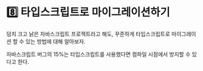 # 8️⃣ 타입스크립트로 마이그레이션하기

덩치 크고 낡은 자바스크립트 프로젝트라고 해도, 꾸준하게 타입스크립트로 마이그레이션 할 수 있는 방법에 대해 알아보자.

자바스크립트 버그의 15%는 타입스크립트를 사용했다면 컴파일 시점에서 방지할 수 있다고 한다.&#x20;
